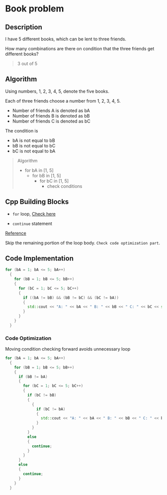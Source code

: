 # Book problem

## Description

I have 5 different books, which can be lent to three friends.

How many combinations are there on condition that the three friends get different books?

> 3 out of 5

## Algorithm

Using numbers, 1, 2, 3, 4, 5, denote the five books.

Each of three friends choose a number from 1, 2, 3, 4, 5.

- Number of friends A is denoted as bA
- Number of friends B is denoted as bB
- Number of friends C is denoted as bC

The condition is

- bA is not equal to bB
- bB is not equal to bC
- bC is not equal to bA

> Algorithm
>
> - for bA in [1, 5]
>   - for bB in [1, 5]
>     - for bC in [1, 5]
>       - check conditions

## Cpp Building Blocks

- `for` loop, [Check here](https://github.com/WilliamCodeBox/Fun-with-Cpp-100-questions/blob/master/01-chicken/README.md)

* `continue` statement

[Reference](https://en.cppreference.com/w/cpp/language/continue)

Skip the remaining portion of the loop body. `Check code optimization part`.

## Code Implementation

```c++
for (bA = 1; bA <= 5; bA++)
  {
    for (bB = 1; bB <= 5; bB++)
    {
      for (bC = 1; bC <= 5; bC++)
      {
        if ((bA != bB) && (bB != bC) && (bC != bA))
        {
          std::cout << "A: " << bA << " B: " << bB << " C: " << bC << std::endl;
        }
      }
    }
  }
```

### Code Optimization

Moving condition checking forward avoids unnecessary loop

```c++
for (bA = 1; bA <= 5; bA++)
  {
    for (bB = 1; bB <= 5; bB++)
    {
      if (bB != bA)
      {
        for (bC = 1; bC <= 5; bC++)
        {
          if (bC != bB)
          {
            {
              if (bC != bA)
              {
                std::cout << "A: " << bA << " B: " << bB << " C: " << bC << std::endl;
              }
            }
          }
          else
          {
            continue;
          }
        }
      }
      else
      {
        continue;
      }
    }
  }
```
